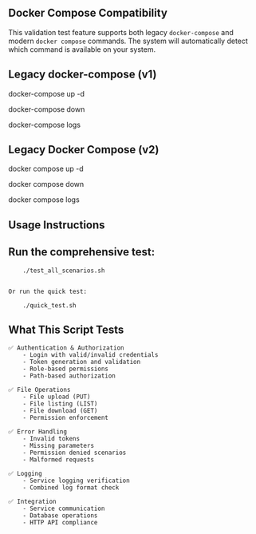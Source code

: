 

## Docker Compose Compatibility

This validation test feature supports both legacy `docker-compose` and modern `docker compose` commands. The system will automatically detect which command is available on your system.

## Legacy docker-compose (v1)

  docker-compose up -d
  
  docker-compose down
  
  docker-compose logs



## Legacy Docker Compose (v2)

docker compose up -d

docker compose down

docker compose logs


## Usage Instructions

## Run the comprehensive test:
        ./test_all_scenarios.sh

    
    Or run the quick test:
    
        ./quick_test.sh


## What This Script Tests

    ✅ Authentication & Authorization
        - Login with valid/invalid credentials
        - Token generation and validation
        - Role-based permissions
        - Path-based authorization

    ✅ File Operations
        - File upload (PUT)
        - File listing (LIST)
        - File download (GET)
        - Permission enforcement

    ✅ Error Handling
        - Invalid tokens
        - Missing parameters
        - Permission denied scenarios
        - Malformed requests

    ✅ Logging
        - Service logging verification
        - Combined log format check

    ✅ Integration
        - Service communication
        - Database operations
        - HTTP API compliance

